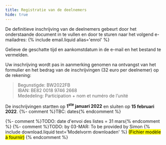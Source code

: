```yaml
---
title: Registratie van de deelnemers
hide: true
---
```

De definitieve inschrijving van de deelnemers gebeurt door het onderstaande document in te vullen en door te sturen naar het volgend e-mailadres:
{% include email.liquid alias='enrol' %}

Gelieve de geschatte tijd en aankomstdatum in de e-mail en het bestand te vermelden.

Uw inschrijving wordt pas in aanmerking genomen na ontvangst van het formulier en het bedrag van de inschrijvingen
(32 euro per deelnemer) op de rekening:

> Begunstigde: BW2022FB  
> IBAN: BE82 0018 9746 2668  
> Mededeling: Participation + nom et numéro de l’unité

De inschrijvingen startten op **1<sup>ste</sup> januari 2022** en sluiten op **15 februari 2022**. {%- comment %}TBC: dates{% endcomment %}

{%- comment %}TODO: date d'envoi des listes = 31 mars{% endcomment %}
{%- comment %}TODO: by 03-MAR: To be provided by Simon
{% include download.liquid text='Modelvorm downloaden' %}
<mark>(Fichier modèle à fournir)</mark>
{% endcomment %}
